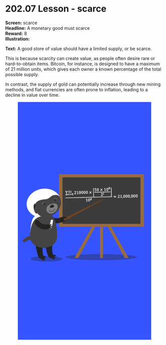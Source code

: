 # 202.07 Lesson - scarce

**Screen:** scarce\
**Headline:** A monetary good must scarce\
**Reward:** 8\
**Illustration:**

**Text:** A good store of value should have a limited supply, or be scarce.

This is because scarcity can create value, as people often desire rare or hard-to-obtain items. Bitcoin, for instance, is designed to have a maximum of 21 million units, which gives each owner a known percentage of the total possible supply.

In contrast, the supply of gold can potentially increase through new mining methods, and fiat currencies are often prone to inflation, leading to a decline in value over time.

<figure><img src="../.gitbook/assets/202-07.png" alt=""><figcaption></figcaption></figure>

